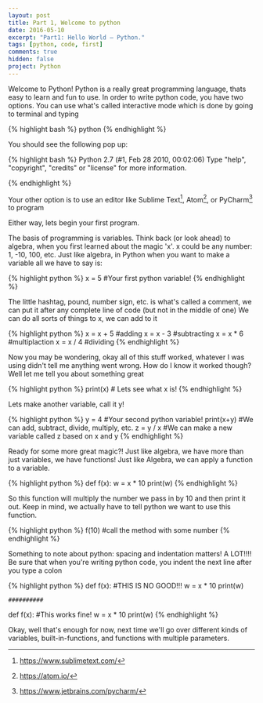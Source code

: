 ```yaml
---
layout: post
title: Part 1, Welcome to python
date: 2016-05-10
excerpt: "Part1: Hello World – Python."
tags: [python, code, first]
comments: true
hidden: false
project: Python
---
```


Welcome to Python! Python is a really great programming language, thats easy to learn and fun to use. In order to write python code, you have two options. You can use what's called interactive mode which is done by going to terminal and typing

{% highlight bash %}
  python
{% endhighlight %}

You should see the following pop up:

{% highlight bash %}
Python 2.7 (#1, Feb 28 2010, 00:02:06)
Type "help", "copyright", "credits" or "license" for more information.
>>>

{% endhighlight %}

Your other option is to use an editor like Sublime Text[^1], Atom[^2], or PyCharm[^3] to program


[^1]: <https://www.sublimetext.com/>
[^2]: <https://atom.io/>
[^3]: <https://www.jetbrains.com/pycharm/>

Either way, lets begin your first program. 

The basis of programming is variables. Think back (or look ahead) to algebra, when you first learned about the magic 'x'. x could be any number: 1, -10, 100, etc. Just like algebra, in Python when you want to make a variable all we have to say is:

{% highlight python %}
  x = 5 #Your first python variable!
{% endhighlight %}

The little hashtag, pound, number sign, etc. is what's called a comment, we can put it after any complete line of code (but not in the middle of one)
We can do all sorts of things to x, we can add to it

{% highlight python %}
  x = x + 5 #adding
  x = x - 3 #subtracting
  x = x * 6 #multiplaction
  x = x / 4 #dividing
{% endhighlight %}

Now you may be wondering, okay all of this stuff worked, whatever I was using didn't tell me anything went wrong. How do I know it worked though?
Well let me tell you about something great


{% highlight python %}
  print(x) # Lets see what x is!
{% endhighlight %}

Lets make another variable, call it y!


{% highlight python %}
  y = 4 #Your second python variable!
  print(x+y) #We can add, subtract, divide, multiply, etc. 
  z = y / x #We can make a new variable called z based on x and y
{% endhighlight %}

Ready for some more great magic?! Just like algebra, we have more than just variables, we have functions! 
Just like Algebra, we can apply a function to a variable.

{% highlight python %}
  def f(x):
    w = x * 10
    print(w)
{% endhighlight %}

So this function will multiply the number we pass in by 10 and then print it out.
Keep in mind, we actually have to tell python we want to use this function.


{% highlight python %}
  f(10) #call the method with some number
{% endhighlight %}

Something to note about python: spacing and indentation matters! A LOT!!!! Be sure that when you're writing python code, you indent the next line after you type a colon


{% highlight python %}
  def f(x): #THIS IS NO GOOD!!!
  w = x * 10
  print(w)

    ##########

  def f(x): #This works fine!
    w = x * 10
    print(w)
{% endhighlight %}

Okay, well that's enough for now, next time we'll go over different kinds of variables, built-in-functions, and functions with multiple parameters.
